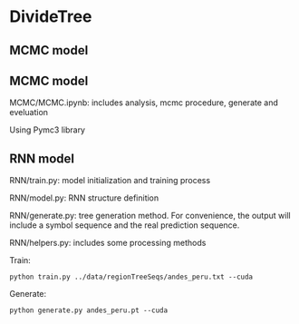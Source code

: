 # DivideTree

## MCMC model

## MCMC model

MCMC/MCMC.ipynb: includes analysis, mcmc procedure, generate and eveluation

Using Pymc3 library


## RNN model

RNN/train.py: model initialization and training process

RNN/model.py: RNN structure definition

RNN/generate.py: tree generation method. For convenience, the output will include a symbol sequence and the real prediction sequence.

RNN/helpers.py: includes some processing methods

Train:
```
python train.py ../data/regionTreeSeqs/andes_peru.txt --cuda
```

Generate:
```
python generate.py andes_peru.pt --cuda
```